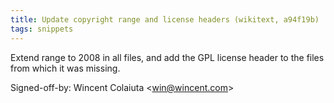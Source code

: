 ```yaml
---
title: Update copyright range and license headers (wikitext, a94f19b)
tags: snippets
---
```


Extend range to 2008 in all files, and add the GPL license header to the files from which it was missing.

Signed-off-by: Wincent Colaiuta &lt;win@wincent.com&gt;
